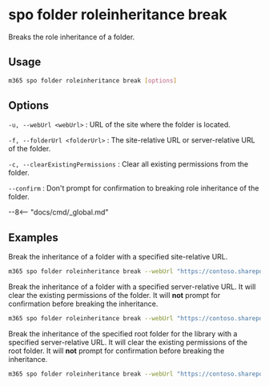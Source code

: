 # spo folder roleinheritance break

Breaks the role inheritance of a folder.

## Usage

```sh
m365 spo folder roleinheritance break [options]
```

## Options

`-u, --webUrl <webUrl>`
: URL of the site where the folder is located.

`-f, --folderUrl <folderUrl>`
: The site-relative URL or server-relative URL of the folder.

`-c, --clearExistingPermissions`
: Clear all existing permissions from the folder.

`--confirm`
: Don't prompt for confirmation to breaking role inheritance of the folder.

--8<-- "docs/cmd/_global.md"

## Examples

Break the inheritance of a folder with a specified site-relative URL.

```sh
m365 spo folder roleinheritance break --webUrl "https://contoso.sharepoint.com/sites/project-x" --folderUrl "Shared Documents/TestFolder"
```

Break the inheritance of a folder with a specified server-relative URL. It will clear the existing permissions of the folder. It will **not** prompt for confirmation before breaking the inheritance.

```sh
m365 spo folder roleinheritance break --webUrl "https://contoso.sharepoint.com/sites/project-x" --folderUrl "/sites/project-x/Shared Documents/TestFolder" --clearExistingPermissions --confirm
```

Break the inheritance of the specified root folder for the library with a specified server-relative URL. It will clear the existing permissions of the root folder. It will **not** prompt for confirmation before breaking the inheritance.

```sh
m365 spo folder roleinheritance break --webUrl "https://contoso.sharepoint.com/sites/project-x" --folderUrl "/sites/project-x/Shared Documents" --clearExistingPermissions --confirm
```
